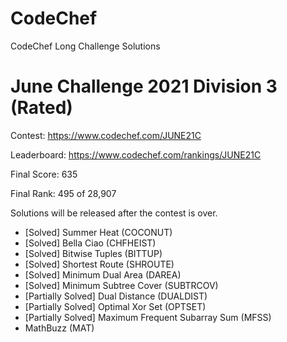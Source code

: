 # CodeChef
CodeChef Long Challenge Solutions

# June Challenge 2021 Division 3 (Rated)
Contest: https://www.codechef.com/JUNE21C

Leaderboard: https://www.codechef.com/rankings/JUNE21C 

Final Score: 635

Final Rank: 495 of 28,907

Solutions will be released after the contest is over.
- [Solved] Summer Heat (COCONUT)
- [Solved] Bella Ciao (CHFHEIST)
- [Solved] Bitwise Tuples (BITTUP)
- [Solved] Shortest Route (SHROUTE) 
- [Solved] Minimum Dual Area (DAREA) 
- [Solved] Minimum Subtree Cover (SUBTRCOV)
- [Partially Solved] Dual Distance (DUALDIST)
- [Partially Solved] Optimal Xor Set (OPTSET)
- [Partially Solved] Maximum Frequent Subarray Sum (MFSS)
- MathBuzz (MAT)
